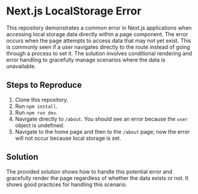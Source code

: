 # Next.js LocalStorage Error

This repository demonstrates a common error in Next.js applications when accessing local storage data directly within a page component.  The error occurs when the page attempts to access data that may not yet exist. This is commonly seen if a user navigates directly to the route instead of going through a process to set it.  The solution involves conditional rendering and error handling to gracefully manage scenarios where the data is unavailable.

## Steps to Reproduce

1. Clone this repository.
2. Run `npm install`.
3. Run `npm run dev`.
4. Navigate directly to `/about`. You should see an error because the `user` object is undefined.
5. Navigate to the home page and then to the `/about` page; now the error will not occur because local storage is set.  

## Solution

The provided solution shows how to handle this potential error and gracefully render the page regardless of whether the data exists or not.  It shows good practices for handling this scenario.
